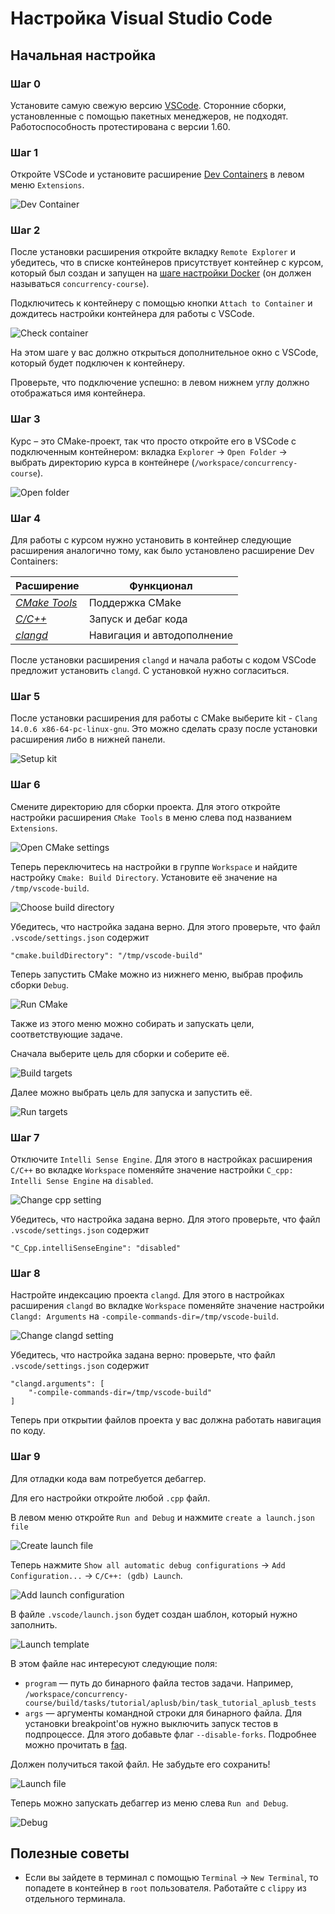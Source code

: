 # Настройка Visual Studio Code

## Начальная настройка

### Шаг 0

Установите самую свежую версию [VSCode](https://code.visualstudio.com/download). Cторонние сборки, установленные с помощью пакетных менеджеров, не подходят. Работоспособность протестирована с версии 1.60. 

### Шаг 1

Откройте VSCode и установите расширение [Dev Containers](https://marketplace.visualstudio.com/items?itemName=ms-vscode-remote.remote-containers) в левом меню `Extensions`.

![Dev Container](https://gitlab.com/Lipovsky/concurrency-course-media/-/raw/main/docs-images/vscode-install-extension.png)

### Шаг 2

После установки расширения откройте вкладку `Remote Explorer` и убедитесь, что в списке контейнеров присутствует контейнер с курсом, который был создан и запущен на [шаге настройки Docker](docker.md) (он должен называться `concurrency-course`). 

Подключитесь к контейнеру с помощью кнопки `Attach to Container` и дождитесь настройки контейнера для работы с VSCode.

![Check container](https://gitlab.com/Lipovsky/concurrency-course-media/-/raw/main/docs-images/vscode-check-container.png)

На этом шаге у вас должно открыться дополнительное окно с VSCode, который будет подключен к контейнеру.

Проверьте, что подключение успешно: в левом нижнем углу должно отображаться имя контейнера.

### Шаг 3

Курс – это CMake-проект, так что просто откройте его в VSCode с подключенным контейнером: вкладка `Explorer` → `Open Folder` → выбрать директорию курса в контейнере (`/workspace/concurrency-course`).

![Open folder](https://gitlab.com/Lipovsky/concurrency-course-media/-/raw/main/docs-images/vscode-open-folder.png)

### Шаг 4

Для работы с курсом нужно установить в контейнер следующие расширения аналогично тому, как было установлено расширение Dev Containers:

| Расширение | Функционал |
|---|---|
| _[CMake Tools](https://marketplace.visualstudio.com/items?itemName=ms-vscode.cmake-tools)_ | Поддержка CMake |
| _[C/C++](https://marketplace.visualstudio.com/items?itemName=ms-vscode.cpptools)_ | Запуск и дебаг кода
| _[clangd](https://marketplace.visualstudio.com/items?itemName=llvm-vs-code-extensions.vscode-clangd)_ | Навигация и автодополнение |

После установки расширения `clangd` и начала работы с кодом VSCode предложит установить `clangd`. С установкой нужно согласиться.

### Шаг 5

После установки расширения для работы с CMake выберите kit - `Clang 14.0.6 x86-64-pc-linux-gnu`. Это можно сделать сразу после установки расширения либо в нижней панели.

![Setup kit](https://gitlab.com/Lipovsky/concurrency-course-media/-/raw/main/docs-images/vscode-choose-kit.png)

### Шаг 6

Смените директорию для сборки проекта. Для этого откройте настройки расширения `CMake Tools` в меню слева под названием `Extensions`.

![Open CMake settings](https://gitlab.com/Lipovsky/concurrency-course-media/-/raw/main/docs-images/vscode-open-cmake-settings.png)

Теперь переключитесь на настройки в группе `Workspace` и найдите настройку `Cmake: Build Directory`. Установите её значение на `/tmp/vscode-build`.

![Choose build directory](https://gitlab.com/Lipovsky/concurrency-course-media/-/raw/main/docs-images/vscode-choose-build-dir.png)

Убедитесь, что настройка задана верно. Для этого проверьте, что файл `.vscode/settings.json` содержит
```
"cmake.buildDirectory": "/tmp/vscode-build"
```

Теперь запустить CMake можно из нижнего меню, выбрав профиль сборки `Debug`.

![Run CMake](https://gitlab.com/Lipovsky/concurrency-course-media/-/raw/main/docs-images/vscode-run-cmake.png)

Также из этого меню можно собирать и запускать цели, соответствующие задаче.

Сначала выберите цель для сборки и соберите её.

![Build targets](https://gitlab.com/Lipovsky/concurrency-course-media/-/raw/main/docs-images/vscode-build.png)

Далее можно выбрать цель для запуска и запустить её.

![Run targets](https://gitlab.com/Lipovsky/concurrency-course-media/-/raw/main/docs-images/vscode-run.png)

### Шаг 7 

Отключите `Intelli Sense Engine`. Для этого в настройках расширения `C/C++` во вкладке `Workspace` поменяйте значение настройки `C_cpp: Intelli Sense Engine` на `disabled`.

![Change cpp setting](https://gitlab.com/Lipovsky/concurrency-course-media/-/raw/main/docs-images/vscode-disable-intelli.png)

Убедитесь, что настройка задана верно. Для этого проверьте, что файл `.vscode/settings.json` содержит
```
"C_Cpp.intelliSenseEngine": "disabled"
```

### Шаг 8

Настройте индексацию проекта `clangd`. Для этого в настройках расширения `clangd` во вкладке `Workspace` поменяйте значение настройки `Clangd: Arguments` на `-compile-commands-dir=/tmp/vscode-build`. 

![Change clangd setting](https://gitlab.com/Lipovsky/concurrency-course-media/-/raw/main/docs-images/vscode-change-clang-setting.png)

Убедитесь, что настройка задана верно: проверьте, что файл `.vscode/settings.json` содержит
```
"clangd.arguments": [
    "-compile-commands-dir=/tmp/vscode-build"
]
```

Теперь при открытии файлов проекта у вас должна работать навигация по коду.

### Шаг 9

Для отладки кода вам потребуется дебаггер. 

Для его настройки откройте любой `.cpp` файл. 

В левом меню откройте `Run and Debug` и нажмите `create a launch.json file`

![Create launch file](https://gitlab.com/Lipovsky/concurrency-course-media/-/raw/main/docs-images/vscode-create-launch-file.png)

Теперь нажмите `Show all automatic debug configurations` → `Add Configuration...` → `C/C++: (gdb) Launch`. 

![Add launch configuration](https://gitlab.com/Lipovsky/concurrency-course-media/-/raw/main/docs-images/vscode-add-configuration.png)


В файле `.vscode/launch.json` будет создан шаблон, который нужно заполнить. 

![Launch template](https://gitlab.com/Lipovsky/concurrency-course-media/-/raw/main/docs-images/vscode-launch-template.png)

В этом файле нас интересуют следующие поля:
- `program` — путь до бинарного файла тестов задачи. Например, `/workspace/concurrency-course/build/tasks/tutorial/aplusb/bin/task_tutorial_aplusb_tests`
- `args` — аргументы командной строки для бинарного файла. Для установки breakpoint'ов нужно выключить запуск тестов в подпроцессе. Для этого добавьте флаг `--disable-forks`. Подробнее можно прочитать в [faq](faq.md).

Должен получиться такой файл. Не забудьте его сохранить!

![Launch file](https://gitlab.com/Lipovsky/concurrency-course-media/-/raw/main/docs-images/vscode-launch-file.png)

Теперь можно запускать дебаггер из меню слева `Run and Debug`.

![Debug](https://gitlab.com/Lipovsky/concurrency-course-media/-/raw/main/docs-images/vscode-debug.png)

## Полезные советы

- Если вы зайдете в терминал с помощью `Terminal` → `New Terminal`, то попадете в контейнер в `root` пользователя. Работайте с `clippy` из отдельного терминала.
